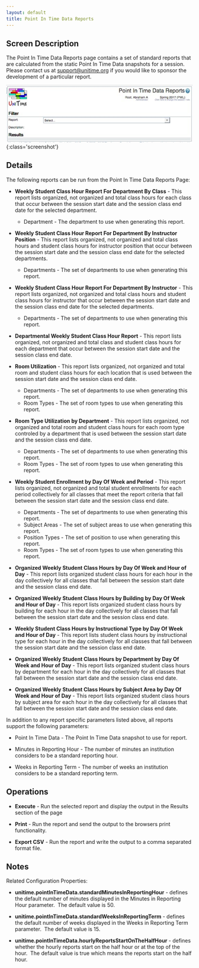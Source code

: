 ```yaml
---
layout: default
title: Point In Time Data Reports
---
```



## Screen Description

The Point In Time Data Reports page contains a set of standard reports that are calculated from the static Point In Time Data snapshots for a session.  Please contact us at [support@unitime.org](mailto:support@unitime.org) if you would like to sponsor the development of a particular report.

![Point In Time Data Reports](images/point-in-time-data-reports-1.png){:class='screenshot'}

## Details

The following reports can be run from the Point In Time Data Reports Page:

* **Weekly Student Class Hour Report For Department By Class** - This report lists organized, not organized and total class hours for each class that occur between the session start date and the session class end date for the selected department.
	* Department - The department to use when generating this report.

* **Weekly Student Class Hour Report For Department By Instructor Position** - This report lists organized, not organized and total class hours and student class hours for instructor position that occur between the session start date and the session class end date for the selected departments.
	* Departments - The set of departments to use when generating this report.

* **Weekly Student Class Hour Report For Department By Instructor** - This report lists organized, not organized and total class hours and student class hours for instructor that occur between the session start date and the session class end date for the selected departments.
	* Departments - The set of departments to use when generating this report.

* **Departmental Weekly Student Class Hour Report** - This report lists organized, not organized and total class and student class hours for each department that occur between the session start date and the session class end date.

* **Room Utilization** - This report lists organized, not organized and total room and student class hours for each location that is used between the session start date and the session class end date.
	* Departments - The set of departments to use when generating this report.
	* Room Types - The set of room types to use when generating this report.

* **Room Type Utilization by Department** - This report lists organized, not organized and total room and student class hours for each room type controled by a department that is used between the session start date and the session class end date.
	* Departments - The set of departments to use when generating this report.
	* Room Types - The set of room types to use when generating this report.

* **Weekly Student Enrollment by Day Of Week and Period** - This report lists organized, not organized and total student enrollments for each period collectively for all classes that meet the report criteria that fall between the session start date and the session class end date.
	* Departments - The set of departments to use when generating this report.
	* Subject Areas - The set of subject areas to use when generating this report.
	* Position Types - The set of position to use when generating this report.
	* Room Types - The set of room types to use when generating this report.

* **Organized Weekly Student Class Hours by Day Of Week and Hour of Day** - This report lists organized student class hours for each hour in the day collectively for all classes that fall between the session start date and the session class end date.

* **Organized Weekly Student Class Hours by Building by Day Of Week and Hour of Day** - This report lists organized student class hours by building for each hour in the day collectively for all classes that fall between the session start date and the session class end date.

* **Weekly Student Class Hours by Instructional Type by Day Of Week and Hour of Day** - This report lists student class hours by instructional type for each hour in the day collectively for all classes that fall between the session start date and the session class end date.

* **Organized Weekly Student Class Hours by Department by Day Of Week and Hour of Day** - This report lists organized student class hours by department for each hour in the day collectively for all classes that fall between the session start date and the session class end date.

* **Organized Weekly Student Class Hours by Subject Area by Day Of Week and Hour of Day** - This report lists organized student class hours by subject area for each hour in the day collectively for all classes that fall between the session start date and the session class end date.

In addition to any report specific parameters listed above, all reports support the following parameters:

* Point In Time Data - The Point In Time Data snapshot to use for report.

* Minutes in Reporting Hour - The number of minutes an institution considers to be a standard reporting hour.

* Weeks in Reporting Term - The number of weeks an institution considers to be a standard reporting term.

## Operations

* **Execute** - Run the selected report and display the output in the Results section of the page

* **Print** - Run the report and send the output to the browsers print functionality.

* **Export CSV** - Run the report and write the output to a comma separated format file.

## Notes

Related Configuration Properties:

* **unitime.pointInTimeData.standardMinutesInReportingHour** - defines the default number of minutes displayed in the Minutes in Reporting Hour parameter.  The default value is 50.

* **unitime.pointInTimeData.standardWeeksInReportingTerm** - defines the default number of weeks displayed in the Weeks in Reporting Term parameter.  The default value is 15.

* **unitime.pointInTimeData.hourlyReportsStartOnTheHalfHour** - defines whether the hourly reports start on the half hour or at the top of the hour.  The default value is true which means the reports start on the half hour.
